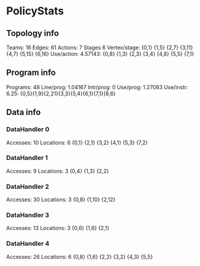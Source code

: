 # PolicyStats
## Topology info
Teams:		16
Edges:		61
Actions:	7
Stages		6
Vertex/stage:	{0,1} {1,5} {2,7} {3,11} {4,7} {5,15} {6,16} 
Use/action:	4.57143: {0,8} {1,3} {2,3} {3,4} {4,8} {5,5} {7,1} 

## Program info
Programs:	48
Line/prog:	1.04167
Intr/prog:	0
Use/prog:	1.27083
Use/instr:	6.25: {0,5}{1,9}{2,21}{3,3}{5,4}{6,1}{7,1}{8,6}

## Data info

### DataHandler 0
Accesses:	10
Locations:	6
{0,1} {2,1} {3,2} {4,1} {5,3} {7,2} 

### DataHandler 1
Accesses:	9
Locations:	3
{0,4} {1,3} {2,2} 

### DataHandler 2
Accesses:	30
Locations:	3
{0,8} {1,10} {2,12} 

### DataHandler 3
Accesses:	13
Locations:	3
{0,6} {1,6} {2,1} 

### DataHandler 4
Accesses:	26
Locations:	6
{0,8} {1,6} {2,2} {3,2} {4,3} {5,5} 